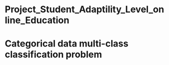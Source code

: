 # Project_Student_Adaptility_Level_online_Education
 # Categorical data multi-class classification problem
